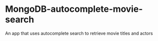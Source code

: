 # MongoDB-autocomplete-movie-search
An app that uses autocomplete search to retrieve movie titles and actors
